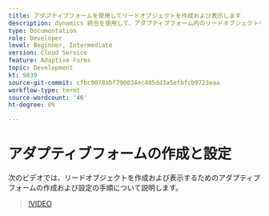 ```yaml
---
title: アダプティブフォームを使用してリードオブジェクトを作成および表示します
description: dynamics 統合を使用して、アダプティブフォーム内のリードオブジェクトを作成し、リストします。
type: Documentation
role: Developer
level: Beginner, Intermediate
version: Cloud Service
feature: Adaptive Forms
topic: Development
kt: 9839
source-git-commit: cfbc9078abf790034ec485dd3a5efbfcb9723eaa
workflow-type: tm+mt
source-wordcount: '46'
ht-degree: 0%

---
```


# アダプティブフォームの作成と設定


次のビデオでは、リードオブジェクトを作成および表示するためのアダプティブフォームの作成および設定の手順について説明します。

>[!VIDEO](https://video.tv.adobe.com/v/340791?quality=12&learn=on)

